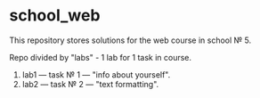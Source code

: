 # school_web
This repository stores solutions for the web course in school № 5.

Repo divided by "labs" - 1 lab for 1 task in course.
1. lab1 — task № 1 — "info about yourself".
2. lab2 — task № 2 — "text formatting".
